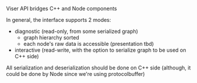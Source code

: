 Viser API bridges C++ and Node components

In general, the interface supports 2 modes:
- diagnostic (read-only, from some serialized graph)
    - graph hierarchy sorted
    - each node's raw data is accessible (presentation tbd)
- interactive (read-write, with the option to serialize graph to be used on C++ side)

All serialization and deserialization should be done on C++ side 
(although, it could be done by Node since we're using protocolbuffer)
